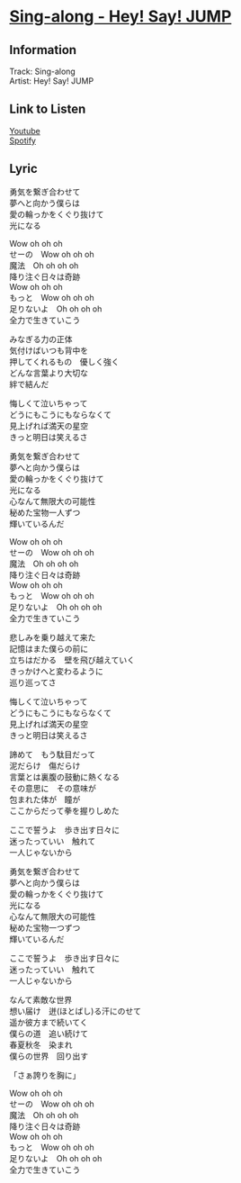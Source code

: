# [Sing-along - Hey! Say! JUMP](https://j-lyric.net/artist/a04d4b4/l056c48.html)  
## Information  
Track: Sing-along  
Artist: Hey! Say! JUMP  
## Link to Listen  
[Youtube](https://www.youtube.com/watch?v=QnlzkEkTbDA)  
[Spotify](#)  
## Lyric  
勇気を繋ぎ合わせて  
夢へと向かう僕らは  
愛の輪っかをくぐり抜けて  
光になる  
  
Wow oh oh oh  
せーの　Wow oh oh oh  
魔法　Oh oh oh oh  
降り注ぐ日々は奇跡  
Wow oh oh oh  
もっと　Wow oh oh oh  
足りないよ　Oh oh oh oh  
全力で生きていこう  
  
みなぎる力の正体  
気付けばいつも背中を  
押してくれるもの　優しく強く  
どんな言葉より大切な  
絆で結んだ  
  
悔しくて泣いちゃって  
どうにもこうにもならなくて  
見上げれば満天の星空  
きっと明日は笑えるさ  
  
勇気を繋ぎ合わせて  
夢へと向かう僕らは  
愛の輪っかをくぐり抜けて  
光になる  
心なんて無限大の可能性  
秘めた宝物一人ずつ  
輝いているんだ  
  
Wow oh oh oh  
せーの　Wow oh oh oh  
魔法　Oh oh oh oh  
降り注ぐ日々は奇跡  
Wow oh oh oh  
もっと　Wow oh oh oh  
足りないよ　Oh oh oh oh  
全力で生きていこう  
  
悲しみを乗り越えて来た  
記憶はまた僕らの前に  
立ちはだかる　壁を飛び越えていく  
きっかけへと変わるように  
巡り巡ってさ  
  
悔しくて泣いちゃって  
どうにもこうにもならなくて  
見上げれば満天の星空  
きっと明日は笑えるさ  
  
諦めて　もう駄目だって  
泥だらけ　傷だらけ  
言葉とは裏腹の鼓動に熱くなる  
その意思に　その意味が  
包まれた体が　瞳が  
ここからだって拳を握りしめた  
  
ここで誓うよ　歩き出す日々に  
迷ったっていい　触れて  
一人じゃないから  
  
勇気を繋ぎ合わせて  
夢へと向かう僕らは  
愛の輪っかをくぐり抜けて  
光になる  
心なんて無限大の可能性  
秘めた宝物一つずつ  
輝いているんだ  
  
ここで誓うよ　歩き出す日々に  
迷ったっていい　触れて  
一人じゃないから  
  
なんて素敵な世界  
想い届け　迸(ほとばし)る汗にのせて  
遥か彼方まで続いてく  
僕らの道　追い続けて  
春夏秋冬　染まれ  
僕らの世界　回り出す  
  
「さぁ誇りを胸に」  
  
Wow oh oh oh  
せーの　Wow oh oh oh  
魔法　Oh oh oh oh  
降り注ぐ日々は奇跡  
Wow oh oh oh  
もっと　Wow oh oh oh  
足りないよ　Oh oh oh oh  
全力で生きていこう  
  
